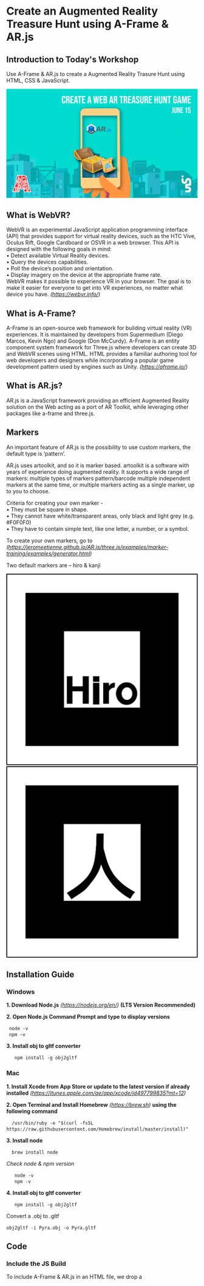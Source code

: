 # Create an Augmented Reality Treasure Hunt using A-Frame & AR.js

## Introduction to Today's Workshop

Use A-Frame & AR.js to create a Augmented Reality Trasure Hunt using HTML, CSS & JavaScript. <br/>

![functional diagram](https://github.com/The-Assembly/Ar.js_TreasureHunt/blob/master/Create-An-AR-Treasure-Hunt.jpg)

## What is WebVR?
WebVR is an experimental JavaScript application programming interface (API) that provides support for virtual reality devices, such as the HTC Vive, Oculus Rift, Google Cardboard or OSVR in a web browser. 
This API is designed with the following goals in mind: <br/>
•	Detect available Virtual Reality devices. <br/>
•	Query the devices capabilities. <br/>
•	Poll the device’s position and orientation. <br/>
•	Display imagery on the device at the appropriate frame rate. <br/>
WebVR makes it possible to experience VR in your browser. The goal is to make it easier for everyone to get into VR experiences, no matter what device you have.
*(https://webvr.info/)*

## What is A-Frame?
 
A-Frame is an open-source web framework for building virtual reality (VR) experiences. It is maintained by developers from Supermedium (Diego Marcos, Kevin Ngo) and Google (Don McCurdy). A-Frame is an entity component system framework for Three.js where developers can create 3D and WebVR scenes using HTML. HTML provides a familiar authoring tool for web developers and designers while incorporating a popular game development pattern used by engines such as Unity.
*(https://aframe.io/)*

## What is AR.js?

AR.js is a JavaScript framework providing an efficient Augmented Reality solution on the Web
acting as a port of AR Toolkit, while leveraging other packages like a-frame and three.js. 

## Markers 
An important feature of AR.js is the possibility to use custom markers, the default type is ‘pattern’. 

AR.js uses artoolkit, and so it is marker based. artoolkit is a software with years of experience doing augmented reality. 
It supports a wide range of markers: multiple types of markers pattern/barcode multiple independent markers at the same time, or multiple markers acting as a single marker, up to you to choose.

Criteria for creating your own marker - <br/>
•	They must be square in shape. <br/>
•	They cannot have white/transparent areas, only black and light grey (e.g. #F0F0F0) <br/>
•	They have to contain simple text, like one letter, a number, or a symbol. <br/>

To create your own markers, go to *(https://jeromeetienne.github.io/AR.js/three.js/examples/marker-training/examples/generator.html)*

Two default markers are – hiro & kanji

![functional diagram](https://github.com/The-Assembly/Ar.js_TreasureHunt/blob/master/Preset%20Markers/hiro.PNG)
![functional diagram](https://github.com/The-Assembly/Ar.js_TreasureHunt/blob/master/Preset%20Markers/kanji.PNG)


## Installation Guide

### Windows
**1. Download Node.js** *(https://nodejs.org/en/)* **(LTS Version Recommended)** <br/>

**2. Open Node.js Command Prompt and type to display versions**
```
 node -v
 npm –v
``` 
 **3. Install obj to gltf converter**
 ```
    npm install -g obj2gltf
 ```
 
### Mac
**1. Install Xcode from App Store or update to the latest version if already installed** *(https://itunes.apple.com/ae/app/xcode/id497799835?mt=12)*

**2. Open Terminal and Install Homebrew** *(https://brew.sh)* **using the following command**
```
  /usr/bin/ruby -e "$(curl -fsSL https://raw.githubusercontent.com/Homebrew/install/master/install)"
```
**3. Install node**
```
  brew install node
```
 *Check node & npm version*
 ```
    node -v
    npm -v
 ```
**4. Install obj to gltf converter**
 ```
    npm install -g obj2gltf
 ```
 Convert a .obj to .gltf
 ```
 obj2gltf -i Pyra.obj -o Pyra.gltf
```
 
## Code
### Include the JS Build
To include A-Frame & AR.js in an HTML file, we drop a <script> tag pointing to the CDN build:
```
<head>
  <script src="https://aframe.io/releases/0.9.2/aframe.min.js"></script>
  <script src="https://cdn.rawgit.com/jeromeetienne/AR.js/1.7.1/aframe/build/aframe-ar.js"></script>
</head>
```

To include AR.js, you need to include aframe-ar.js. Then you initialize ar.js in <a-scene>.
```
<a-scene embedded arjs>
```
 
To include AR.js, you need to include aframe-ar.js. Then you initialize ar.js in <a-scene>.
```
<a-scene embedded arjs>
```
 
 Then you tell A-Frame that you want arjs to control the camera. For that, you just add
```
<a-marker-camera preset='hiro'></a-marker-camera>
```
### 1. Default Objects
```
<a-box>/<a-triangle>/<a-ring>/<a-sphere>/<a-tetrahedron>/<a-cylinder>/<a-sphere>

<a-box position='0 0.5 0' scale='0.5 0.5 0.5' rotation='0 0 0' material='color: yellow;'></a-box>
```
### 2.  Using an Image as a Object
```
<a-sphere>

<a-box position='0 0.5 0' scale='0.5 0.5 0.5' rotation='0 0 0' material='color: yellow;' material='opacity: 0.5;'></a-box>
```
**Animation** <br/>
The animation component lets us animate and tween values including: <br/>
•	Component values (e.g., position, visible) <br/>
•	Component property values (e.g., light.intensity) <br/>
We can also tween values directly for better performance versus going through.setAttribute, such as by animating values: <br/>
•	On the object3D (e.g., object3D.position.y, object3D.rotation.z) <br/>
•	Directly within a component (e.g., components.material.material.color, components.text.material.uniforms.opacity.value)
```
<a-animation attribute="scale" dur="2000" from= "0 0 0" to="5 5 5" direction='alternate-reverse' easing= "ease-in-out-circ"  repeat="indefinite"></a-animation>
```
*(https://aframe.io/docs/0.9.0/components/animation.html)*

### 3. Treasure Hunt <br/>

#### Adding Markers & 3D models to the A-Frame HTML Template

1. Add the src (<a-asset-item>) of the 3D asset to the <a-assets> node of the template. <br/> 
*Using .obj file* <br/> 
```
<a-asset-item id="pyra-obj" src="builder-models/Pyra.obj"></a-asset-item>
```
*Using .gltf file* <br/> 
```
<a-asset-item id="pyra" src="builder-markers/Pyra.gltf"></a-asset-item>
```
2. Add the src (<a-marker>) of the Marker data file to the <a-scene> node of the template. <br/> 
```
<a-marker id ="pyra-marker" type="pattern" url="builder-markers/pyra.patt">
```
3. In order to “link” the Marker and the 3D model, add an <a-entity> node with a reference to the 3D model inside the <a-marker> node created in the previous step. <br/> 
*Using .obj file* <br/> 
```
<a-entity id="pyra" obj-model="obj: #pyra-obj;" material="color: green" rotation="0 180 0" position="0 0 0.5" scale="0.15 0.15 0.15"></a-entity>
```
*Using .gltf file* <br/> 
```
<a-entity  rotation="90 -45 45" position="0 0 0" scale="1 1 1" gltf-model="#pyra"></a-entity> 
```
 
#### Implementing Speech Bubble Dialogue Interaction
Tap functionality by defining a new component called  accepts-clicks:
```
AFRAME.registerComponent('accepts-clicks', {
  init: function() {
    this.el.addEventListener('touchend', handleClickEvent);
    this.el.addEventListener('click', handleClickEvent);
  }
});
```
and then adding it as an attribute to <a-scene>:
```
<a-scene embedded arjs accepts-clicks>
```
Based on our design of the treasure hunt, only one Marker would be visible on the screen at once, so all we needed to do was loop through the Builders every time the screen was tapped and use the dialogue of the Builder whose object3D.visible is true.
```
function handleClickEvent() {
  for (var i = 0; i < builders.length; i++) {
    var builder = builders[i];
    var builderMarker = document.querySelector("#" + builder.name + "-marker");
    if (builderMarker && builderMarker.object3D.visible) {
      if (searchForBuilderTool(builder)) {
        toggleSpeechBubble(builder.successDialogue);
      } else {
        toggleSpeechBubble(builder.dialogue);
      }
      break;
    }
  }
}
```
Defined a “tick” handler (which gets called for every render loop of A-Frame).
```
AFRAME.registerComponent('accepts-clicks', {
  init: function() {
    this.el.addEventListener('touchend', handleClickEvent);
    this.el.addEventListener('click', handleClickEvent);
  },
  tick: function() {
    hideSpeechBubbleIfNoMarker();
  }
});
```                                      
The function hideSpeechBubbleIfNoMarker() uses a similar test with  object3D.visible to determine if the speech bubble should be hidden. If all Builders are hidden, also hide the speech bubble, but if any Builder is visible, keep the speech bubble.
```
function hideSpeechBubbleIfNoMarker() {
  var shouldHide = true;
  for (var i = 0; i < builders.length; i++) {
    var builderMarker = document.querySelector("#" + builders[i].name + "-marker");
    if (builderMarker && builderMarker.object3D.visible) {
      shouldHide = false;
      break;
    }
  }
  // hide speech bubble
};
```
#### Keeping Track of Player Inventory
The final piece to our treasure hunt was keeping track of which treasures the player had found. We defined several classes: Builder, Tool (aka treasures), and UserState.

The Builder class had fields for name, tool, initial dialogue, and alternate dialogue for after the user has found the treasure. The “tool” field was the treasure associated with that Builder. The Tool class had fields for name and dialogue. And finally, UserState had an array containing the inventory of treasures that the player had clicked on.
Every time the player clicked a tool, that tool would be added to the UserState. And every time the player clicked a Builder, we would check whether the tool associated with that Builder was in the UserState. If so, we would show the alternate dialogue.
```
function UserState() {
    this.tools = [];
}

UserState.prototype.addTool = function(tool) {
    this.tools.push(tool);
}

UserState.prototype.hasBuilderTool = function(builder) {
    return builder.tool && this.tools.includes(builder.tool.name);
}

var userState = new UserState();
```
